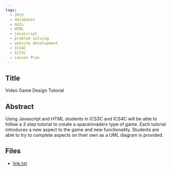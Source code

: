 ```yaml
---
tags:
  - 2015
  - databases
  - GUIs
  - HTML
  - javascript
  - problem solving
  - website development
  - ICS4C
  - ICS3C
  - Lesson Plan
---
```

    
## Title

Video Game Design Tutorial

## Abstract

Using Javascript and HTML students in ICS3C and ICS4C will be able to follow a 3 step tutorial to create a spaceinvaders type of game.  Each tutorial introduces a new aspect to the game and new functionality.  Students are able to try to complete aspects on their own as a UML diagram is provided.

## Files

- [link.txt](resources/2015/Daniel_Pinizzotto/link.txt)
